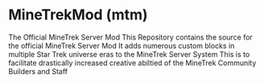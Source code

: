 # MineTrekMod (mtm)
The Official MineTrek Server Mod
This Repository contains the source for the official MineTrek Server Mod
It adds numerous custom blocks in multiple Star Trek universe eras to the MineTrek Server System
This is to facilitate drastically increased creative abiltied of the MineTrek Community Builders and Staff
